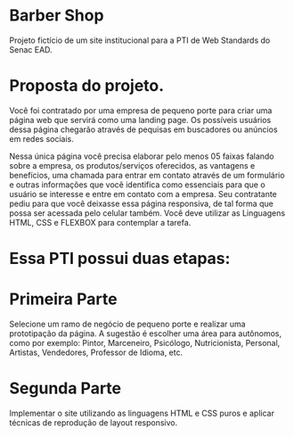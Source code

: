 # Barber Shop
Projeto fictício de um site institucional para a PTI  de Web Standards do Senac EAD.

# Proposta do projeto.

Você foi contratado por uma empresa de pequeno porte para criar uma
página web que servirá como uma landing page. Os possíveis usuários
dessa página chegarão através de pequisas em buscadores ou anúncios
em redes sociais.

Nessa única página você precisa elaborar pelo menos 05 faixas falando
sobre a empresa, os produtos/serviços oferecidos, as vantagens e
benefícios, uma chamada para entrar em contato através de um formulário e
outras informações que você identifica como essenciais para que o usuário
se interesse e entre em contato com a empresa. Seu contratante pediu para
que você deixasse essa página responsiva, de tal forma que possa ser
acessada pelo celular também. Você deve utilizar as Linguagens HTML,
CSS e FLEXBOX para contemplar a tarefa.

# Essa PTI possui duas etapas:
# Primeira Parte
Selecione um ramo de negócio de pequeno porte e realizar uma
prototipação da página. A sugestão é escolher uma área para autônomos,
como por exemplo: Pintor, Marceneiro, Psicólogo, Nutricionista, Personal,
Artistas, Vendedores, Professor de Idioma, etc.

# Segunda Parte
Implementar o site utilizando as linguagens HTML e CSS puros e aplicar
técnicas de reprodução de layout responsivo.
